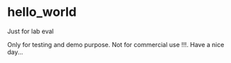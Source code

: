 # hello_world
Just for lab eval

Only for testing and demo purpose.
Not for commercial use !!!.
Have a nice day...
